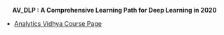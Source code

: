 <p align = "center">
  <b> AV_DLP : A Comprehensive Learning Path for Deep Learning in 2020 </b> 
</p>


- [Analytics Vidhya Course Page](https://courses.analyticsvidhya.com/courses/Comprehensive-learning-path-for-deep-learning-in-2020)
